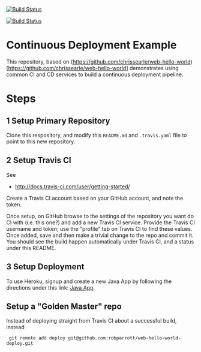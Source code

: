 [![Build Status](https://travis-ci.org/robparrott/web-hello-world.png?branch=master)](https://travis-ci.org/robparrott/web-hello-world)

[![Build Status](https://travis-ci.org/chrissearle/web-hello-world.png?branch=master)](https://travis-ci.org/chrissearle/web-hello-world)

# Continuous Deployment Example 

This repository, based on (https://github.com/chrissearle/web-hello-world)[https://github.com/chrissearle/web-hello-world] demonstrates using common CI and CD services to build a continuous deployment pipeline.

# Steps

## 1 Setup Primary Repository

Clone this respository, and modify this `README.md` and `.travis.yaml` file to point to this new repository.


## 2 Setup Travis CI

See

- http://docs.travis-ci.com/user/getting-started/

Create a Travis CI account based on your GitHub account, and note the token.

Once setup, on GitHub browse to the settings of the repository you want do CI with (i.e. this one?) and add a new Travis CI service. Provide the Travis CI username and token; use the "profile" tab on Travis CI to find these values. Once added, save and then make a trivial change to the repo and commit it. You should see the build happen automatically under Travis CI, and a status under this README.


## 3 Setup Deployment

To use Heroku, signup and create a new Java App by following the directions under this link: [Java App](https://devcenter.heroku.com/articles/getting-started-with-java). 

## Setup a "Golden Master" repo

Instead of deploying straight from Travis CI about a successful build, instead 

```
 git remote add deploy git@github.com:robparrott/web-hello-world-deploy.git 
```
